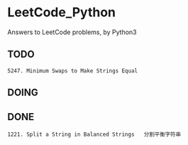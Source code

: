 # LeetCode_Python
Answers to LeetCode problems, by Python3

## TODO
    5247. Minimum Swaps to Make Strings Equal

## DOING

## DONE
    1221. Split a String in Balanced Strings   分割平衡字符串
